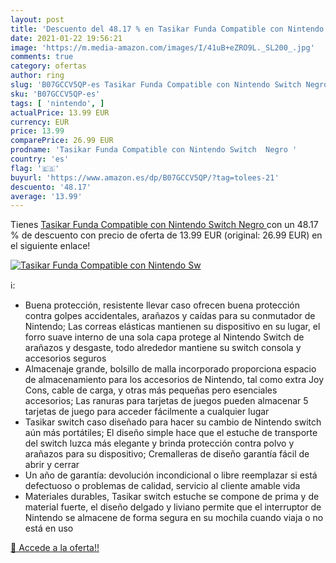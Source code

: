 ```yaml
---
layout: post
title: 'Descuento del 48.17 % en Tasikar Funda Compatible con Nintendo Sw'
date: 2021-01-22 19:56:21
image: 'https://m.media-amazon.com/images/I/41uB+eZRO9L._SL200_.jpg'
comments: true
category: ofertas
author: ring
slug: 'B07GCCV5QP-es Tasikar Funda Compatible con Nintendo Switch Negro'
sku: 'B07GCCV5QP-es'
tags: [ 'nintendo', ]
actualPrice: 13.99 EUR
currency: EUR
price: 13.99
comparePrice: 26.99 EUR
prodname: 'Tasikar Funda Compatible con Nintendo Switch  Negro '
country: 'es'
flag: '🇪🇸'
buyurl: 'https://www.amazon.es/dp/B07GCCV5QP/?tag=tolees-21'
descuento: '48.17'
average: '13.99'
---
```


Tienes [Tasikar Funda Compatible con Nintendo Switch  Negro ](https://www.amazon.es/dp/B07GCCV5QP/?tag=tolees-21) con un 48.17 % de descuento con precio de oferta de 13.99 EUR (original: 26.99 EUR) en el siguiente enlace!

[![Tasikar Funda Compatible con Nintendo Sw](https://m.media-amazon.com/images/I/41uB+eZRO9L._SL200_.jpg)](https://www.amazon.es/dp/B07GCCV5QP/?tag=tolees-21)

ℹ️:

- Buena protección, resistente llevar caso ofrecen buena protección contra golpes accidentales, arañazos y caídas para su conmutador de Nintendo; Las correas elásticas mantienen su dispositivo en su lugar, el forro suave interno de una sola capa protege al Nintendo Switch de arañazos y desgaste, todo alrededor mantiene su switch consola y accesorios seguros
- Almacenaje grande, bolsillo de malla incorporado proporciona espacio de almacenamiento para los accesorios de Nintendo, tal como extra Joy Cons, cable de carga, y otras más pequeñas pero esenciales accesorios; Las ranuras para tarjetas de juegos pueden almacenar 5 tarjetas de juego para acceder fácilmente a cualquier lugar
- Tasikar switch caso diseñado para hacer su cambio de Nintendo switch aún más portátiles; El diseño simple hace que el estuche de transporte del switch luzca más elegante y brinda protección contra polvo y arañazos para su dispositivo; Cremalleras de diseño garantía fácil de abrir y cerrar
- Un año de garantía: devolución incondicional o libre reemplazar si está defectuoso o problemas de calidad, servicio al cliente amable vida
- Materiales durables, Tasikar switch estuche se compone de prima y de material fuerte, el diseño delgado y liviano permite que el interruptor de Nintendo se almacene de forma segura en su mochila cuando viaja o no está en uso

[🛒 Accede a la oferta!!](https://www.amazon.es/dp/B07GCCV5QP/?tag=tolees-21)
